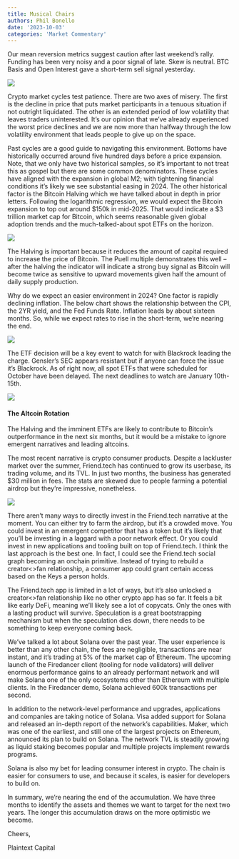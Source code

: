 ```yaml
---
title: Musical Chairs
authors: Phil Bonello
date: '2023-10-03'
categories: 'Market Commentary'
---
```

Our mean reversion metrics suggest caution after last weekend’s rally. Funding has been very noisy and a poor signal of late. Skew is neutral. BTC Basis and Open Interest gave a short-term sell signal yesterday.

![](/images/Screenshot%202023-10-03%20at%2010.19.29%20AM.png)

Crypto market cycles test patience. There are two axes of misery. The first is the decline in price that puts market participants in a tenuous situation if not outright liquidated. The other is an extended period of low volatility that leaves traders uninterested. It’s our opinion that we’ve already experienced the worst price declines and we are now more than halfway through the low volatility environment that leads people to give up on the space.

Past cycles are a good guide to navigating this environment. Bottoms have historically occurred around five hundred days before a price expansion. Note, that we only have two historical samples, so it’s important to not treat this as gospel but there are some common denominators. These cycles have aligned with the expansion in global M2; with tightening financial conditions it’s likely we see substantial easing in 2024. The other historical factor is the Bitcoin Halving which we have talked about in depth in prior letters. Following the logarithmic regression, we would expect the Bitcoin expansion to top out around $150k in mid-2025. That would indicate a $3 trillion market cap for Bitcoin, which seems reasonable given global adoption trends and the much-talked-about spot ETFs on the horizon.

![](/images/cycle_analysis.png)

The Halving is important because it reduces the amount of capital required to increase the price of Bitcoin. The Puell multiple demonstrates this well – after the halving the indicator will indicate a strong buy signal as Bitcoin will become twice as sensitive to upward movements given half the amount of daily supply production.

Why do we expect an easier environment in 2024? One factor is rapidly declining inflation. The below chart shows the relationship between the CPI, the 2YR yield, and the Fed Funds Rate. Inflation leads by about sixteen months. So, while we expect rates to rise in the short-term, we’re nearing the end.

![](/images/rates_cpi.jpg)

The ETF decision will be a key event to watch for with Blackrock leading the charge. Gensler’s SEC appears resistant but if anyone can force the issue it’s Blackrock. As of right now, all spot ETFs that were scheduled for October have been delayed. The next deadlines to watch are January 10th-15th.

![](/images/etfs.jpg)

#### The Altcoin Rotation

The Halving and the imminent ETFs are likely to contribute to Bitcoin’s outperformance in the next six months, but it would be a mistake to ignore emergent narratives and leading altcoins.

The most recent narrative is crypto consumer products. Despite a lackluster market over the summer, Friend.tech has continued to grow its userbase, its trading volume, and its TVL. In just two months, the business has generated $30 million in fees. The stats are skewed due to people farming a potential airdrop but they’re impressive, nonetheless.

![](/images/Screenshot%202023-10-03%20at%2010.22.04%20AM.png)

There aren’t many ways to directly invest in the Friend.tech narrative at the moment. You can either try to farm the airdrop, but it’s a crowded move. You could invest in an emergent competitor that has a token but it’s likely that you’ll be investing in a laggard with a poor network effect. Or you could invest in new applications and tooling built on top of Friend.tech. I think the last approach is the best one. In fact, I could see the Friend.tech social graph becoming an onchain primitive. Instead of trying to rebuild a creator<>fan relationship, a consumer app could grant certain access based on the Keys a person holds.

The Friend.tech app is limited in a lot of ways, but it’s also unlocked a creator<>fan relationship like no other crypto app has so far. It feels a bit like early DeFi, meaning we’ll likely see a lot of copycats. Only the ones with a lasting product will survive. Speculation is a great bootstrapping mechanism but when the speculation dies down, there needs to be something to keep everyone coming back.

We’ve talked a lot about Solana over the past year. The user experience is better than any other chain, the fees are negligible, transactions are near instant, and it’s trading at 5% of the market cap of Ethereum. The upcoming launch of the Firedancer client (tooling for node validators) will deliver enormous performance gains to an already performant network and will make Solana one of the only ecosystems other than Ethereum with multiple clients. In the Firedancer demo, Solana achieved 600k transactions per second.

In addition to the network-level performance and upgrades, applications and companies are taking notice of Solana. Visa added support for Solana and released an in-depth report of the network’s capabilities. Maker, which was one of the earliest, and still one of the largest projects on Ethereum, announced its plan to build on Solana. The network TVL is steadily growing as liquid staking becomes popular and multiple projects implement rewards programs.

Solana is also my bet for leading consumer interest in crypto. The chain is easier for consumers to use, and because it scales, is easier for developers to build on.

In summary, we’re nearing the end of the accumulation. We have three months to identify the assets and themes we want to target for the next two years. The longer this accumulation draws on the more optimistic we become.

Cheers,

Plaintext Capital
